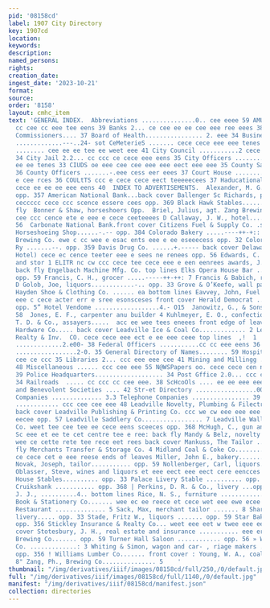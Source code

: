 ```yaml
---
pid: '08158cd'
label: 1907 City Directory
key: 1907cd
location: 
keywords: 
description: 
named_persons: 
rights: 
creation_date: 
ingest_date: '2023-10-21'
format: 
source: 
order: '8158'
layout: cmhc_item
text: 'GENERAL INDEX.  Abbreviations ...............0.. cee eeee 59 AMUSEMENtS ........
  cc cee cc eee tee eens 39 Banks 2... ce cee ee ee cee eee ree eees 38 Board of County
  Commissioners.... 37 Board of Health................ 2. eee 34 Business Directory
  .............---..24- sot CeMeterieS ....... cece cece eee eee tenes 36 Churches
  ........ cee ee ee tee ee weet eee 41 City Council ...........2 cece eee eee eee
  34 City Jail 2.2... cc ccc ce cece eee eens 35 City Officers ......... 2. cece eee
  ee ee tenes 33 CIUDS oe eee cee cee eee eee eect eee eee 35 County Sail sp oaaoaosesansoougeoeanse2900s
  36 County Officers .......-.eee cess eer eees 37 Court House ........--- cere rece
  e cee rces 36 COULtTS ccc e cece cece eect teeeeecees 37 Haducational .........-.
  cece ee ee ee eee eens 40  INDEX TO ADVERTISEMENTS.  Alexander, M. G. assayer......
  opp. 357 American National Bank...back cover Ballenger Sc Richards, publish- CVS
  ceccccc cece ccc scence essere cees opp. 369 Black Hawk Stables........-.-- back
  fly  Bonner & Shaw, horseshoers Opp.  Briel, Julius, agt. Zang Brewing - CO, cece
  cee ccc cence ete e eee e cece ceeteeees D Callaway, J. W., hotel..........- opp.
  56  Carbonate National Bank.front cover Citizens Fuel & Supply Co. .side lines  City
  Horseshoeing Shop......-.-- opp. 384 Colorado Bakery .....----++-+:: back fly Colorado-Columbine
  Brewing Co. ewe c cc wee e esac ents eee e ee eseeecess opp. 32 Colorado Midland
  Ry .......--. opp. 359 Davis Drug Co. ......+.----- back cover Delaware, The (European
  Hotel) cece ec cence teeter eee e sees ne renees opp. 56 Edwards, C. A., transfer
  and stor 1 ELITR nc cw ccc cece tee cece eee e een eenrees awards, J. E., livery........-
  back fly Engelbach Machine Mfg. Co. top lines Elks Opera House Bar ........-..-
  opp. 59 Francis, C. H., grocer .....-----++-++: 7 Francis & Babich, restaurant ......-.
  D Golob, Joe, liquors............-.. opp. 33 Grove & O’Keefe, wall paper Co... 6
  Hayden Shoe & Clothing Co. ...... ea bottom lines Eavvey, John, Fuel & Feed Co......
  eee c cece acter err e sree esonsceses front cover Herald Democrat ................
  opp. 5” Hotel Vendome ..................4.- O15  Janowitz, G., & Sons, liquors..opp.
  58  Jones, E. F., carpenter anu builder 4 Kuhlmeyer, E. O., confectioner ... 2 Isvle,
  T. D. & Co., assayers.....  acc ee wee tees eneees front edge of leav es Leadville
  Hardware Co..... back cover Leadville Ice & Coal Co............. 2 Leadville Insurance
  Realty & Inv.  CO. cece cece eee ect e ee eee ceee top lines  ,!  1  T’xpress CompanieS
  .............2.e00- 38 Federal Officers ...........cc cc eee eens 36 Fire Department
  .................2-0. 35 General Directory of Names........ 59 Hospitals  ......
  cee ce ccc 35 Libraries 2... ccc eee eee cee 41 Mining and Millingg ...................
  48 Miscellaneous ...... ccc cee eee 55 N@WSPapers oo. cece cece cen nec enncenee
  39 Police Headquarters................... 34 Post Gffice 2.0... ccc ccc ce eee eee
  34 Railroads  ..... cc ccc cc cee eee. 38 ScHcoOls .... ee ee eee eee 40 Secret
  and Benevolent Societies .... 42 Str-et Directory .................008.. iy Tel-graph
  Companies .............. 3.3 Telephone Companies ................ 39 Trades Unions
  ............ ccc cee cee eee 48 Leadville Novelty, Plumbing & Filectric Co..............28.
  back cover Leadville Publishing & Printing Co. ccc we cw eee eee eee w ee twee csc
  eecee opp. 57 Leadville Saddlery Co................. 7 Leadville Wall Paper & Paint
  Co. weet tee cee tee ee cece eens sceeces opp. 368 McHugh, C., gun and locksmith...
  Sc eee et ee te cet centre tee e ree: back fly Mandy & Belz, novelty works.....
  wee ce cette rete tee rece eet rees back cover Mankuss, The Tailor ........ back
  fly Merchants Transfer & Storage Co. 4 Midland Coal & Coke Co............. cece
  ce cece cet e eee reese ends of leaves Miller, John E., bakery........ opp. 356
  Novak, Joseph, tailor........... opp. 59 Nollenberger, Carl, liquors....opp. 3657
  Oblasser, Steve, wines and liquors et eee eect eee eect cere eencces opp. 56 Opera
  House Stables.......... opp. 33 Palace Livery Stable .......... opp. 58 Pitts &
  Cruikshank ........... opp. 368 | Perkins, D. R. & Co., livery ...opp. 58 Quinn,
  J. J., ..........4.. bottom lines Rice, N. S., furniture ................ 6 Richey
  Book & Stationery Co....... wee ec ee reece et cece wet eee ewe ecee backbone Rosemount
  Restaurant .............. 5 Sack, Max, merchant tailor ....... 8 Sharver & St. John,
  livery..... opp. 33 Stade, Fritz W., liquors ....... opp. 59 Star Bakery and Grocery
  opp. 356 Stickley Insurance & Realty Co... weet eee eet w twee eee eee ences front
  cover Stotesbury, J. H., real estate and insurance ........... eee err 3 Tivoli-Union
  Brewing Co....... opp. 59 Turner Hall Saloon ............ opp. 56 » Western Hardware
  Co. .............: 3 Whiting & Simon, wagon and car- , riage makers .................
  opp. 356 ! Williams Lumber Co....... front cover : Young, W. A., coal and produce....
  8" Zang, Ph., Brewing Co............... 5    '
thumbnail: "/img/derivatives/iiif/images/08158cd/full/250,/0/default.jpg"
full: "/img/derivatives/iiif/images/08158cd/full/1140,/0/default.jpg"
manifest: "/img/derivatives/iiif/08158cd/manifest.json"
collection: directories
---
```

